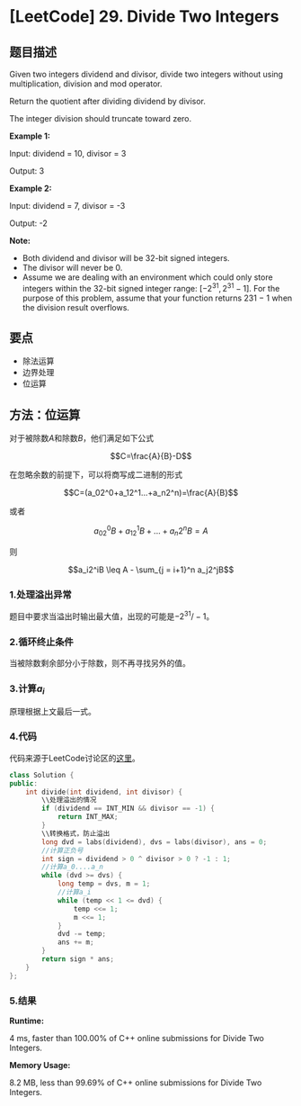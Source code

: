 # [LeetCode] 29. Divide Two Integers

## 题目描述

Given two integers dividend and divisor, divide two integers without using multiplication, division and mod operator.

Return the quotient after dividing dividend by divisor.

The integer division should truncate toward zero.

**Example 1:**

Input: dividend = 10, divisor = 3

Output: 3

**Example 2:**

Input: dividend = 7, divisor = -3

Output: -2

**Note:**

* Both dividend and divisor will be 32-bit signed integers.
* The divisor will never be 0.
* Assume we are dealing with an environment which could only store integers within the 32-bit signed integer range: $[−2^{31},  2^{31} − 1]$. For the purpose of this problem, assume that your function returns 231 − 1 when the division result overflows.

## 要点

* 除法运算
* 边界处理
* 位运算

## 方法：位运算

对于被除数$A$和除数$B$，他们满足如下公式

$$C=\frac{A}{B}-D$$

在忽略余数的前提下，可以将商写成二进制的形式

$$C=(a_02^0+a_12^1...+a_n2^n)=\frac{A}{B}$$

或者

$$a_02^0B+a_12^1B+...+a_n2^nB = A$$

则

$$a_i2^iB \leq A - \sum_{j = i+1}^n a_j2^jB$$

### 1.处理溢出异常

题目中要求当溢出时输出最大值，出现的可能是$-2^{31}/-1$。

### 2.循环终止条件

当被除数剩余部分小于除数，则不再寻找另外的值。

### 3.计算$a_i$

原理根据上文最后一式。

### 4.代码

代码来源于LeetCode讨论区的[这里](https://leetcode.com/problems/divide-two-integers/discuss/13407/C%2B%2B-bit-manipulations)。

```C++
class Solution {
public:
    int divide(int dividend, int divisor) {
        \\处理溢出的情况
        if (dividend == INT_MIN && divisor == -1) {
            return INT_MAX;
        }
        \\转换格式，防止溢出
        long dvd = labs(dividend), dvs = labs(divisor), ans = 0;
        //计算正负号
        int sign = dividend > 0 ^ divisor > 0 ? -1 : 1;
        //计算a_0....a_n
        while (dvd >= dvs) {
            long temp = dvs, m = 1;
            //计算a_i
            while (temp << 1 <= dvd) {
                temp <<= 1;
                m <<= 1;
            }
            dvd -= temp;
            ans += m;
        }
        return sign * ans;
    }
};
```

### 5.结果

**Runtime:**

 4 ms, faster than 100.00% of C++ online submissions for Divide Two Integers.
 
**Memory Usage:**

 8.2 MB, less than 99.69% of C++ online submissions for Divide Two Integers.
